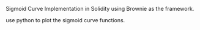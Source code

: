 Sigmoid Curve Implementation in Solidity using Brownie as the framework.

use python to plot the sigmoid curve functions.
